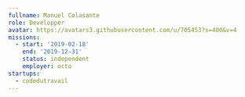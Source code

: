 ```yaml
---
fullname: Manuel Colasante
role: Developper
avatar: https://avatars3.githubusercontent.com/u/705453?s=400&v=4
missions:
  - start: '2019-02-18'
    end: '2019-12-31'
    status: independent
    employer: octo
startups:
  - codedutravail
---
```

